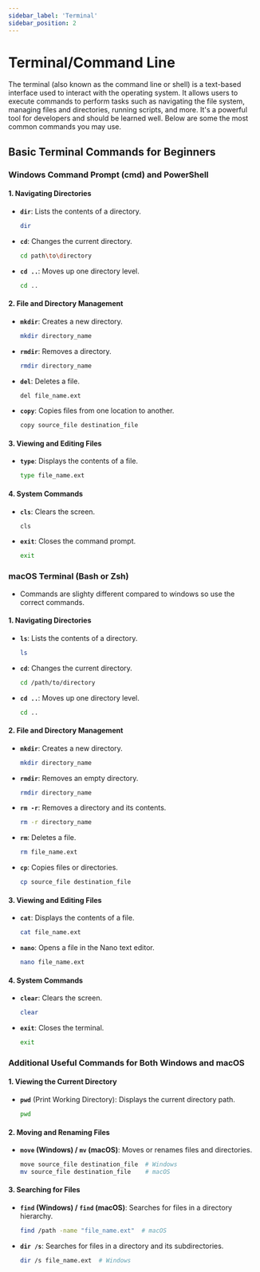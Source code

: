 ```yaml
---
sidebar_label: 'Terminal'
sidebar_position: 2
---
```


# Terminal/Command Line

The terminal (also known as the command line or shell) is a text-based interface used to interact with the operating system. It allows users to execute commands to perform tasks such as navigating the file system, managing files and directories, running scripts, and more. It's a powerful tool for developers and should be learned well. Below are some the most common commands you may use.

## Basic Terminal Commands for Beginners

### Windows Command Prompt (cmd) and PowerShell

#### 1. Navigating Directories
- **`dir`**: Lists the contents of a directory.
  ```sh
  dir
  ```
- **`cd`**: Changes the current directory.
  ```sh
  cd path\to\directory
  ```
- **`cd ..`**: Moves up one directory level.
  ```sh
  cd ..
  ```

#### 2. File and Directory Management
- **`mkdir`**: Creates a new directory.
  ```sh
  mkdir directory_name
  ```
- **`rmdir`**: Removes a directory.
  ```sh
  rmdir directory_name
  ```
- **`del`**: Deletes a file.
  ```sh
  del file_name.ext
  ```
- **`copy`**: Copies files from one location to another.
  ```sh
  copy source_file destination_file
  ```

#### 3. Viewing and Editing Files
- **`type`**: Displays the contents of a file.
  ```sh
  type file_name.ext
  ```

#### 4. System Commands
- **`cls`**: Clears the screen.
  ```sh
  cls
  ```
- **`exit`**: Closes the command prompt.
  ```sh
  exit
  ```

### macOS Terminal (Bash or Zsh)
- Commands are slighty different compared to windows so use the correct commands.
#### 1. Navigating Directories
- **`ls`**: Lists the contents of a directory.
  ```sh
  ls
  ```
- **`cd`**: Changes the current directory.
  ```sh
  cd /path/to/directory
  ```
- **`cd ..`**: Moves up one directory level.
  ```sh
  cd ..
  ```

#### 2. File and Directory Management
- **`mkdir`**: Creates a new directory.
  ```sh
  mkdir directory_name
  ```
- **`rmdir`**: Removes an empty directory.
  ```sh
  rmdir directory_name
  ```
- **`rm -r`**: Removes a directory and its contents.
  ```sh
  rm -r directory_name
  ```
- **`rm`**: Deletes a file.
  ```sh
  rm file_name.ext
  ```
- **`cp`**: Copies files or directories.
  ```sh
  cp source_file destination_file
  ```

#### 3. Viewing and Editing Files
- **`cat`**: Displays the contents of a file.
  ```sh
  cat file_name.ext
  ```
- **`nano`**: Opens a file in the Nano text editor.
  ```sh
  nano file_name.ext
  ```

#### 4. System Commands
- **`clear`**: Clears the screen.
  ```sh
  clear
  ```
- **`exit`**: Closes the terminal.
  ```sh
  exit
  ```

### Additional Useful Commands for Both Windows and macOS

#### 1. Viewing the Current Directory
- **`pwd`** (Print Working Directory): Displays the current directory path.
  ```sh
  pwd
  ```

#### 2. Moving and Renaming Files
- **`move` (Windows) / `mv` (macOS)**: Moves or renames files and directories.
  ```sh
  move source_file destination_file  # Windows
  mv source_file destination_file    # macOS
  ```

#### 3. Searching for Files
- **`find` (Windows) / `find` (macOS)**: Searches for files in a directory hierarchy.
  ```sh
  find /path -name "file_name.ext"  # macOS
  ```
- **`dir /s`**: Searches for files in a directory and its subdirectories.
  ```sh
  dir /s file_name.ext  # Windows
  ```

